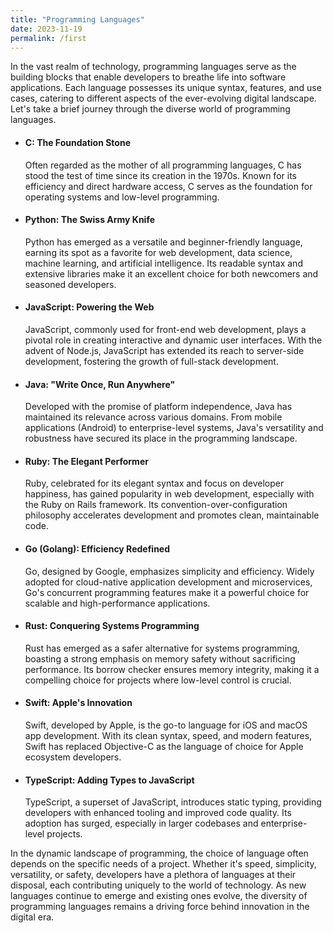 ```yaml
---
title: "Programming Languages"
date: 2023-11-19
permalink: /first
---
```


In the vast realm of technology, programming languages serve as the building blocks that enable developers to breathe life into software applications. Each language possesses its unique syntax, features, and use cases, catering to different aspects of the ever-evolving digital landscape. Let's take a brief journey through the diverse world of programming languages.

- #### C: The Foundation Stone
  Often regarded as the mother of all programming languages, C has stood the test of time since its creation in the 1970s. Known for its efficiency and direct hardware access, C serves as the foundation for operating systems and low-level programming.

- #### Python: The Swiss Army Knife
  Python has emerged as a versatile and beginner-friendly language, earning its spot as a favorite for web development, data science, machine learning, and artificial intelligence. Its readable syntax and extensive libraries make it an excellent choice for both newcomers and seasoned developers.

- #### JavaScript: Powering the Web
  JavaScript, commonly used for front-end web development, plays a pivotal role in creating interactive and dynamic user interfaces. With the advent of Node.js, JavaScript has extended its reach to server-side development, fostering the growth of full-stack development.

- #### Java: "Write Once, Run Anywhere"
  Developed with the promise of platform independence, Java has maintained its relevance across various domains. From mobile applications (Android) to enterprise-level systems, Java's versatility and robustness have secured its place in the programming landscape.

- #### Ruby: The Elegant Performer
  Ruby, celebrated for its elegant syntax and focus on developer happiness, has gained popularity in web development, especially with the Ruby on Rails framework. Its convention-over-configuration philosophy accelerates development and promotes clean, maintainable code.

- #### Go (Golang): Efficiency Redefined
  Go, designed by Google, emphasizes simplicity and efficiency. Widely adopted for cloud-native application development and microservices, Go's concurrent programming features make it a powerful choice for scalable and high-performance applications.

- #### Rust: Conquering Systems Programming
  Rust has emerged as a safer alternative for systems programming, boasting a strong emphasis on memory safety without sacrificing performance. Its borrow checker ensures memory integrity, making it a compelling choice for projects where low-level control is crucial.

- #### Swift: Apple's Innovation
  Swift, developed by Apple, is the go-to language for iOS and macOS app development. With its clean syntax, speed, and modern features, Swift has replaced Objective-C as the language of choice for Apple ecosystem developers.

- #### TypeScript: Adding Types to JavaScript
  TypeScript, a superset of JavaScript, introduces static typing, providing developers with enhanced tooling and improved code quality. Its adoption has surged, especially in larger codebases and enterprise-level projects.

In the dynamic landscape of programming, the choice of language often depends on the specific needs of a project. Whether it's speed, simplicity, versatility, or safety, developers have a plethora of languages at their disposal, each contributing uniquely to the world of technology. As new languages continue to emerge and existing ones evolve, the diversity of programming languages remains a driving force behind innovation in the digital era.
